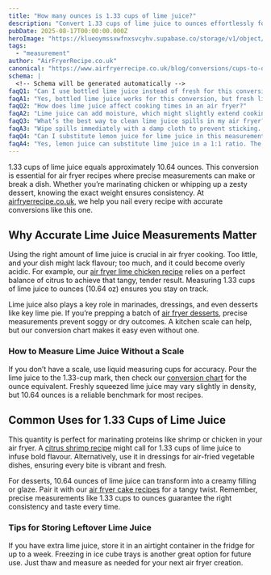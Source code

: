 ```yaml
---
title: "How many ounces is 1.33 cups of lime juice?"
description: "Convert 1.33 cups of lime juice to ounces effortlessly for precise air fryer recipes. Get accurate measurements in seconds!"
pubDate: 2025-08-17T00:00:00.000Z
heroImage: "https://klueoymssxwfnxsvcyhv.supabase.co/storage/v1/object/public/Shmucket/how-many-ounces-is-1-33-cups-of-lime-juice.webp"
tags:
  - "measurement"
author: "AirFryerRecipe.co.uk"
canonical: "https://www.airfryerrecipe.co.uk/blog/conversions/cups-to-ounces/how-many-ounces-is-1-33-cups-of-lime-juice"
schema: |
  <!-- Schema will be generated automatically -->
faqQ1: "Can I use bottled lime juice instead of fresh for this conversion?"
faqA1: "Yes, bottled lime juice works for this conversion, but fresh lime juice often has a brighter flavour. If using bottled, check for additives that might alter the taste. The 1.33 cups to ounces (10.64 oz) measurement remains the same."
faqQ2: "How does lime juice affect cooking times in an air fryer?"
faqA2: "Lime juice can add moisture, which might slightly extend cooking times for marinated dishes. However, the difference is minimal. Always check internal temperatures for proteins to ensure doneness."
faqQ3: "What’s the best way to clean lime juice spills in my air fryer?"
faqA3: "Wipe spills immediately with a damp cloth to prevent sticking. For stubborn residue, use our recommended <a href=https://www.airfryerrecipe.co.uk/air-fryer-cleaner>air fryer cleaner</a> to maintain your appliance without harsh chemicals."
faqQ4: "Can I substitute lemon juice for lime juice in this measurement?"
faqA4: "Yes, lemon juice can substitute lime juice in a 1:1 ratio. The 1.33 cups to ounces (10.64 oz) conversion applies, though the flavour profile will differ slightly. Adjust seasonings to taste."
---
```

<p>1.33 cups of lime juice equals approximately 10.64 ounces. This conversion is essential for air fryer recipes where precise measurements can make or break a dish. Whether you’re marinating chicken or whipping up a zesty dessert, knowing the exact weight ensures consistency. At <a href=https://www.airfryerrecipe.co.uk>airfryerrecipe.co.uk</a>, we help you nail every recipe with accurate conversions like this one.</p>  

<h2>Why Accurate Lime Juice Measurements Matter</h2>  
<p>Using the right amount of lime juice is crucial in air fryer cooking. Too little, and your dish might lack flavour; too much, and it could become overly acidic. For example, our <a href=https://www.airfryerrecipe.co.uk/recipes>air fryer lime chicken recipe</a> relies on a perfect balance of citrus to achieve that tangy, tender result. Measuring 1.33 cups of lime juice to ounces (10.64 oz) ensures you stay on track.</p>  

<p>Lime juice also plays a key role in marinades, dressings, and even desserts like key lime pie. If you’re prepping a batch of <a href=https://www.airfryerrecipe.co.uk/recipe-category/dessert>air fryer desserts</a>, precise measurements prevent soggy or dry outcomes. A kitchen scale can help, but our conversion chart makes it easy even without one.</p>  

<h3>How to Measure Lime Juice Without a Scale</h3>  
<p>If you don’t have a scale, use liquid measuring cups for accuracy. Pour the lime juice to the 1.33-cup mark, then check our <a href=https://www.airfryerrecipe.co.uk/air-fryer-conversion-chart>conversion chart</a> for the ounce equivalent. Freshly squeezed lime juice may vary slightly in density, but 10.64 ounces is a reliable benchmark for most recipes.</p>  

<h2>Common Uses for 1.33 Cups of Lime Juice</h2>  
<p>This quantity is perfect for marinating proteins like shrimp or chicken in your air fryer. A <a href=https://www.airfryerrecipe.co.uk/recipe-category/shrimp>citrus shrimp recipe</a> might call for 1.33 cups of lime juice to infuse bold flavour. Alternatively, use it in dressings for air-fried vegetable dishes, ensuring every bite is vibrant and fresh.</p>  

<p>For desserts, 10.64 ounces of lime juice can transform into a creamy filling or glaze. Pair it with our <a href=https://www.airfryerrecipe.co.uk/recipe-category/cakes>air fryer cake recipes</a> for a tangy twist. Remember, precise measurements like 1.33 cups to ounces guarantee the right consistency and taste every time.</p>  

<h3>Tips for Storing Leftover Lime Juice</h3>  
<p>If you have extra lime juice, store it in an airtight container in the fridge for up to a week. Freezing in ice cube trays is another great option for future use. Just thaw and measure as needed for your next air fryer creation.</p>
